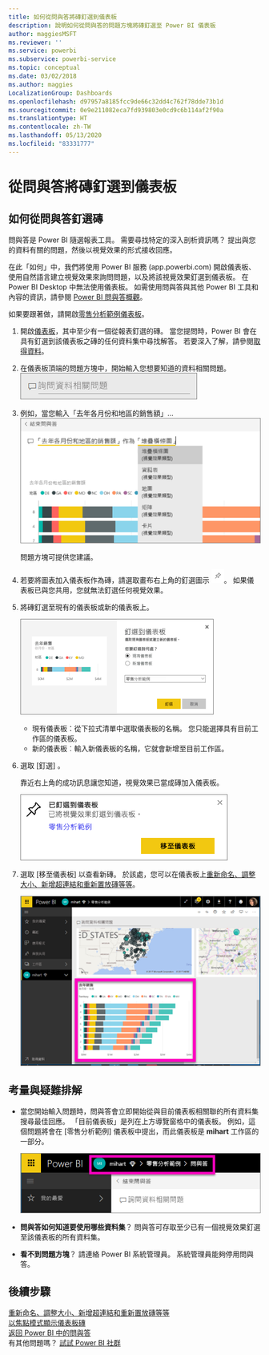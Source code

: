 ```yaml
---
title: 如何從問與答將磚釘選到儀表板
description: 說明如何從問與答的問題方塊將磚釘選至 Power BI 儀表板
author: maggiesMSFT
ms.reviewer: ''
ms.service: powerbi
ms.subservice: powerbi-service
ms.topic: conceptual
ms.date: 03/02/2018
ms.author: maggies
LocalizationGroup: Dashboards
ms.openlocfilehash: d97957a8185fcc9de66c32dd4c762f78dde73b1d
ms.sourcegitcommit: 0e9e211082eca7fd939803e0cd9c6b114af2f90a
ms.translationtype: HT
ms.contentlocale: zh-TW
ms.lasthandoff: 05/13/2020
ms.locfileid: "83331777"
---
```

# <a name="pin-a-tile-to-a-dashboard-from-qa"></a>從問與答將磚釘選到儀表板
## <a name="how-to-pin-a-tile-from-qa"></a>如何從問與答釘選磚
問與答是 Power BI 隨選報表工具。 需要尋找特定的深入剖析資訊嗎？ 提出與您的資料有關的問題，然後以視覺效果的形式接收回應。

在此「如何」中，我們將使用 Power BI 服務 (app.powerbi.com) 開啟儀表板、使用自然語言建立視覺效果來詢問問題，以及將該視覺效果釘選到儀表板。 在 Power BI Desktop 中無法使用儀表板。 如需使用問與答與其他 Power BI 工具和內容的資訊，請參閱 [Power BI 問與答概觀](../consumer/end-user-q-and-a.md)。 

如果要跟著做，請開啟[零售分析範例儀表板](sample-retail-analysis.md)。


1. 開啟[儀表板](../consumer/end-user-dashboards.md)，其中至少有一個從報表釘選的磚。 當您提問時，Power BI 會在具有釘選到該儀表板之磚的任何資料集中尋找解答。  若要深入了解，請參閱[取得資料](../connect-data/service-get-data.md)。
2. 在儀表板頂端的問題方塊中，開始輸入您想要知道的資料相關問題。  
   ![問與答的問題方塊](media/service-dashboard-pin-tile-from-q-and-a/power-bi-question-box.png)
3. 例如，當您輸入「去年各月份和地區的銷售額」...   
   ![鍵入問題](media/service-dashboard-pin-tile-from-q-and-a/power-bi-type-q-and-a.png)

   問題方塊可提供您建議。
4. 若要將圖表加入儀表板作為磚，請選取畫布右上角的釘選圖示 ![](media/service-dashboard-pin-tile-from-q-and-a/pbi_pintile.png)。 如果儀表板已與您共用，您就無法釘選任何視覺效果。

5. 將磚釘選至現有的儀表板或新的儀表板上。

   ![[釘選到儀表板] 對話方塊](media/service-dashboard-pin-tile-from-q-and-a/power-bi-pin-to-dashboard.png)

   * 現有儀表板：從下拉式清單中選取儀表板的名稱。 您只能選擇具有目前工作區的儀表板。
   * 新的儀表板︰輸入新儀表板的名稱，它就會新增至目前工作區。

6. 選取 [釘選]  。

   靠近右上角的成功訊息讓您知道，視覺效果已當成磚加入儀表板。  

   ![已釘選到儀表板](media/service-dashboard-pin-tile-from-q-and-a/power-bi-pin.png)
7. 選取 [移至儀表板]  以查看新磚。 於該處，您可以在儀表板上[重新命名、調整大小、新增超連結和重新置放磚等等](service-dashboard-edit-tile.md)。

   ![含有圖格的儀表板](media/service-dashboard-pin-tile-from-q-and-a/power-bi-pinned.png)

## <a name="considerations-and-troubleshooting"></a>考量與疑難排解
* 當您開始輸入問題時，問與答會立即開始從與目前儀表板相關聯的所有資料集搜尋最佳回應。  「目前儀表板」是列在上方導覽窗格中的儀表板。 例如，這個問題將會在 [零售分析範例]  儀表板中提出，而此儀表板是 **mihart** 工作區的一部分。

  ![階層連結](media/service-dashboard-pin-tile-from-q-and-a/power-bi-navbar.png)
* **問與答如何知道要使用哪些資料集**？  問與答可存取至少已有一個視覺效果釘選至該儀表板的所有資料集。

* **看不到問題方塊**？ 請連絡 Power BI 系統管理員。 系統管理員能夠停用問與答。


## <a name="next-steps"></a>後續步驟
[重新命名、調整大小、新增超連結和重新置放磚等等](service-dashboard-edit-tile.md)    
[以焦點模式顯示儀表板磚](../consumer/end-user-focus.md)     
[返回 Power BI 中的問與答](../consumer/end-user-q-and-a.md)  
有其他問題嗎？ [試試 Power BI 社群](https://community.powerbi.com/)
